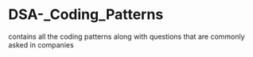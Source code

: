 # DSA-_Coding_Patterns
contains all the coding patterns along with questions that are commonly asked in companies

